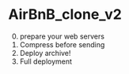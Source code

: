 # AirBnB_clone_v2
0. prepare your web servers
1. Compress before sending
2. Deploy archive!
3. Full deployment

